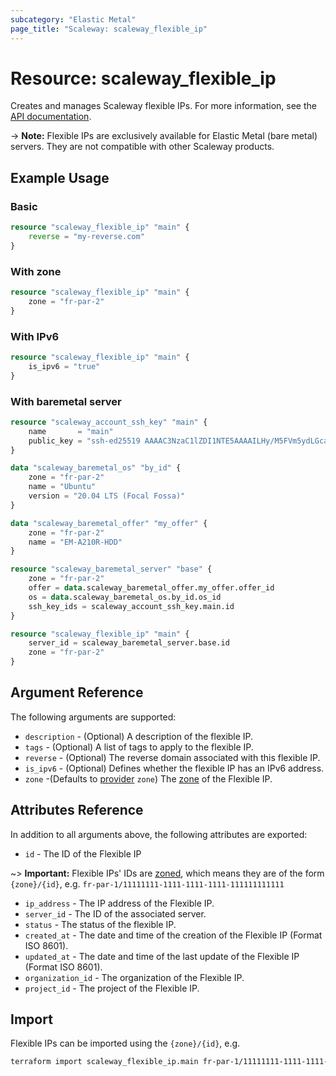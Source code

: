 ```yaml
---
subcategory: "Elastic Metal"
page_title: "Scaleway: scaleway_flexible_ip"
---
```


# Resource: scaleway_flexible_ip

Creates and manages Scaleway flexible IPs.
For more information, see the [API documentation](https://www.scaleway.com/en/developers/api/elastic-metal-flexible-ip).

-> **Note:**
Flexible IPs are exclusively available for Elastic Metal (bare metal) servers. They are not compatible with other Scaleway products.

## Example Usage

### Basic

```terraform
resource "scaleway_flexible_ip" "main" {
    reverse = "my-reverse.com"
}
```

### With zone

```terraform
resource "scaleway_flexible_ip" "main" {
    zone = "fr-par-2"
}
```

### With IPv6

```terraform
resource "scaleway_flexible_ip" "main" {
    is_ipv6 = "true"
}
```

### With baremetal server

```terraform
resource "scaleway_account_ssh_key" "main" {
    name 	   = "main"
    public_key = "ssh-ed25519 AAAAC3NzaC1lZDI1NTE5AAAAILHy/M5FVm5ydLGcal3e5LNcfTalbeN7QL/ZGCvDEdqJ foobar@example.com"
}

data "scaleway_baremetal_os" "by_id" {
    zone = "fr-par-2"
    name = "Ubuntu"
    version = "20.04 LTS (Focal Fossa)"
}

data "scaleway_baremetal_offer" "my_offer" {
    zone = "fr-par-2"
    name = "EM-A210R-HDD"
}

resource "scaleway_baremetal_server" "base" {
    zone = "fr-par-2"
    offer = data.scaleway_baremetal_offer.my_offer.offer_id
    os = data.scaleway_baremetal_os.by_id.os_id
    ssh_key_ids = scaleway_account_ssh_key.main.id
}

resource "scaleway_flexible_ip" "main" {
	server_id = scaleway_baremetal_server.base.id
	zone = "fr-par-2"
}
```

## Argument Reference

The following arguments are supported:

- `description` - (Optional) A description of the flexible IP.
- `tags` - (Optional) A list of tags to apply to the flexible IP.
- `reverse` - (Optional) The reverse domain associated with this flexible IP.
- `is_ipv6` - (Optional) Defines whether the flexible IP has an IPv6 address.
- `zone` -(Defaults to [provider](../index.md#zone) `zone`) The [zone](../guides/regions_and_zones.md#zones) of the Flexible IP.


## Attributes Reference

In addition to all arguments above, the following attributes are exported:

- `id` - The ID of the Flexible IP

~> **Important:** Flexible IPs' IDs are [zoned](../guides/regions_and_zones.md#resource-ids), which means they are of the form `{zone}/{id}`, e.g. `fr-par-1/11111111-1111-1111-1111-111111111111`

- `ip_address` -  The IP address of the Flexible IP.
- `server_id` - The ID of the associated server.
- `status` - The status of the flexible IP.
- `created_at` - The date and time of the creation of the Flexible IP (Format ISO 8601).
- `updated_at` - The date and time of the last update of the Flexible IP (Format ISO 8601).
- `organization_id` - The organization of the Flexible IP.
- `project_id` - The project of the Flexible IP.

## Import

Flexible IPs can be imported using the `{zone}/{id}`, e.g.

```bash
terraform import scaleway_flexible_ip.main fr-par-1/11111111-1111-1111-1111-111111111111
```
